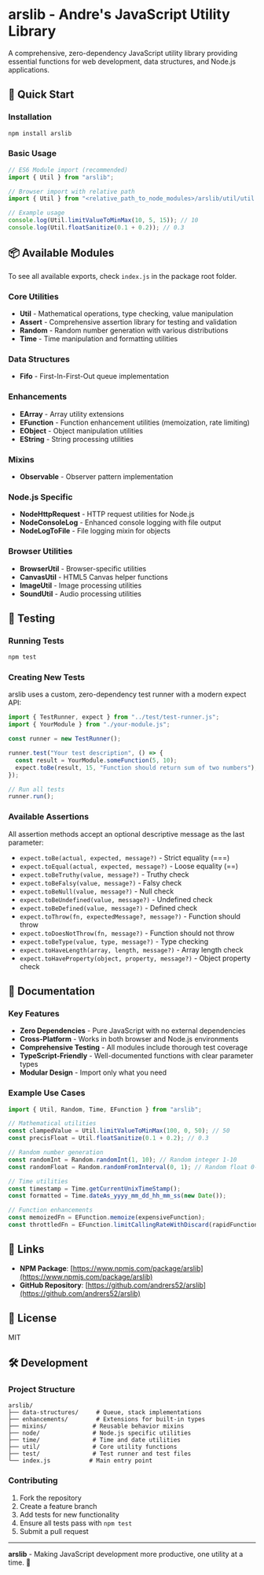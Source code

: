 # arslib - Andre's JavaScript Utility Library

A comprehensive, zero-dependency JavaScript utility library providing essential functions for web development, data structures, and Node.js applications.

## 🚀 Quick Start

### Installation

```bash
npm install arslib
```

### Basic Usage

```javascript
// ES6 Module import (recommended)
import { Util } from "arslib";

// Browser import with relative path
import { Util } from "<relative_path_to_node_modules>/arslib/util/util.js";

// Example usage
console.log(Util.limitValueToMinMax(10, 5, 15)); // 10
console.log(Util.floatSanitize(0.1 + 0.2)); // 0.3
```

## 📦 Available Modules

To see all available exports, check `index.js` in the package root folder.

### Core Utilities

- **Util** - Mathematical operations, type checking, value manipulation
- **Assert** - Comprehensive assertion library for testing and validation
- **Random** - Random number generation with various distributions
- **Time** - Time manipulation and formatting utilities

### Data Structures

- **Fifo** - First-In-First-Out queue implementation

### Enhancements

- **EArray** - Array utility extensions
- **EFunction** - Function enhancement utilities (memoization, rate limiting)
- **EObject** - Object manipulation utilities
- **EString** - String processing utilities

### Mixins

- **Observable** - Observer pattern implementation

### Node.js Specific

- **NodeHttpRequest** - HTTP request utilities for Node.js
- **NodeConsoleLog** - Enhanced console logging with file output
- **NodeLogToFile** - File logging mixin for objects

### Browser Utilities

- **BrowserUtil** - Browser-specific utilities
- **CanvasUtil** - HTML5 Canvas helper functions
- **ImageUtil** - Image processing utilities
- **SoundUtil** - Audio processing utilities

## 🧪 Testing

### Running Tests

```bash
npm test
```

### Creating New Tests

arslib uses a custom, zero-dependency test runner with a modern expect API:

```javascript
import { TestRunner, expect } from "../test/test-runner.js";
import { YourModule } from "./your-module.js";

const runner = new TestRunner();

runner.test("Your test description", () => {
  const result = YourModule.someFunction(5, 10);
  expect.toBe(result, 15, "Function should return sum of two numbers");
});

// Run all tests
runner.run();
```

### Available Assertions

All assertion methods accept an optional descriptive message as the last parameter:

- `expect.toBe(actual, expected, message?)` - Strict equality (===)
- `expect.toEqual(actual, expected, message?)` - Loose equality (==)
- `expect.toBeTruthy(value, message?)` - Truthy check
- `expect.toBeFalsy(value, message?)` - Falsy check
- `expect.toBeNull(value, message?)` - Null check
- `expect.toBeUndefined(value, message?)` - Undefined check
- `expect.toBeDefined(value, message?)` - Defined check
- `expect.toThrow(fn, expectedMessage?, message?)` - Function should throw
- `expect.toDoesNotThrow(fn, message?)` - Function should not throw
- `expect.toBeType(value, type, message?)` - Type checking
- `expect.toHaveLength(array, length, message?)` - Array length check
- `expect.toHaveProperty(object, property, message?)` - Object property check

## 📖 Documentation

### Key Features

- **Zero Dependencies** - Pure JavaScript with no external dependencies
- **Cross-Platform** - Works in both browser and Node.js environments
- **Comprehensive Testing** - All modules include thorough test coverage
- **TypeScript-Friendly** - Well-documented functions with clear parameter types
- **Modular Design** - Import only what you need

### Example Use Cases

```javascript
import { Util, Random, Time, EFunction } from "arslib";

// Mathematical utilities
const clampedValue = Util.limitValueToMinMax(100, 0, 50); // 50
const precisFloat = Util.floatSanitize(0.1 + 0.2); // 0.3

// Random number generation
const randomInt = Random.randomInt(1, 10); // Random integer 1-10
const randomFloat = Random.randomFromInterval(0, 1); // Random float 0-1

// Time utilities
const timestamp = Time.getCurrentUnixTimeStamp();
const formatted = Time.dateAs_yyyy_mm_dd_hh_mm_ss(new Date());

// Function enhancements
const memoizedFn = EFunction.memoize(expensiveFunction);
const throttledFn = EFunction.limitCallingRateWithDiscard(rapidFunction, 100);
```

## 🔗 Links

- **NPM Package**: [https://www.npmjs.com/package/arslib](https://www.npmjs.com/package/arslib)
- **GitHub Repository**: [https://github.com/andrers52/arslib](https://github.com/andrers52/arslib)

## 📝 License

MIT

## 🛠️ Development

### Project Structure

```
arslib/
├── data-structures/     # Queue, stack implementations
├── enhancements/        # Extensions for built-in types
├── mixins/             # Reusable behavior mixins
├── node/               # Node.js specific utilities
├── time/               # Time and date utilities
├── util/               # Core utility functions
├── test/               # Test runner and test files
└── index.js           # Main entry point
```

### Contributing

1. Fork the repository
2. Create a feature branch
3. Add tests for new functionality
4. Ensure all tests pass with `npm test`
5. Submit a pull request

---

**arslib** - Making JavaScript development more productive, one utility at a time. 🚀
